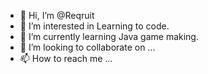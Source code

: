 - 👋 Hi, I’m @Reqruit
- 👀 I’m interested in Learning to code.
- 🌱 I’m currently learning Java game making.
- 💞️ I’m looking to collaborate on ...
- 📫 How to reach me ...

<!---
Reqruit/Reqruit is a ✨ special ✨ repository because its `README.md` (this file) appears on your GitHub profile.
You can click the Preview link to take a look at your changes.
--->
